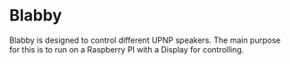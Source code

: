 # Blabby
Blabby is designed to control different
UPNP speakers. The main purpose for this is to run
on a Raspberry PI with a Display for controlling.

